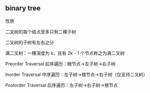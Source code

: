 binary tree
------
性质

二叉树的每个结点至多只有二棵子树

二叉树的子树有左右之分

满二叉树：一棵深度为 k，且有 2k - 1 个节点称之为满二叉树



Preorder Traversal 前序遍历：根节点->左子树->右子树

Inorder Traversal 中序遍历：左子树->根节点->右子树（仅支持二叉树）

Postorder Traversal 后序遍历：左子树->右子树->根节点


